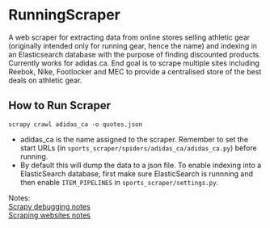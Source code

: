 # RunningScraper
A web scraper for extracting data from online stores selling athletic gear (originally intended only for running gear, hence the name) and indexing in an Elasticsearch database with the purpose of finding discounted products.<br>
Currently works for adidas.ca. End goal is to scrape multiple sites including Reebok, Nike, Footlocker and MEC to provide a centralised store of the best deals on athletic gear.

## How to Run Scraper
`scrapy crawl adidas_ca -o quotes.json`<br>
- adidas_ca is the name assigned to the scraper. Remember to set the start URLs (in `sports_scraper/spiders/adidas_ca/adidas_ca.py`) before running.
- By default this will dump the data to a json file. To enable indexing into a ElasticSearch database, first make sure ElasticSearch is runnning and then enable `ITEM_PIPELINES` in `sports_scraper/settings.py`.

Notes:<br>
[Scrapy debugging notes](https://github.com/MinuraSilva/RunningScraper/blob/master/other/scrapy_commands.py)<br>
[Scraping websites notes](https://github.com/MinuraSilva/RunningScraper/blob/master/scrapy-scraping-notes..md)
